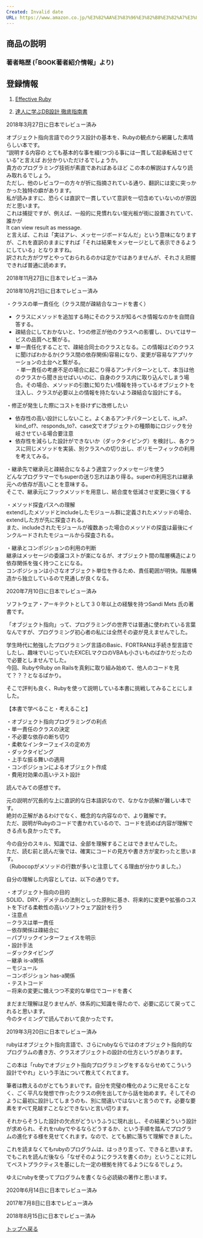 ```yaml
---
Created: Invalid date
URL: https://www.amazon.co.jp/%E3%82%AA%E3%83%96%E3%82%B8%E3%82%A7%E3%82%AF%E3%83%88%E6%8C%87%E5%90%91%E8%A8%AD%E8%A8%88%E5%AE%9F%E8%B7%B5%E3%82%AC%E3%82%A4%E3%83%89-%EF%BD%9ERuby%E3%81%A7%E3%82%8F%E3%81%8B%E3%82%8B-%E9%80%B2%E5%8C%96%E3%81%97%E3%81%A4%E3%81%A5%E3%81%91%E3%82%8B%E6%9F%94%E8%BB%9F%E3%81%AA%E3%82%A2%E3%83%97%E3%83%AA%E3%82%B1%E3%83%BC%E3%82%B7%E3%83%A7%E3%83%B3%E3%81%AE%E8%82%B2%E3%81%A6%E6%96%B9-Sandi-Metz-ebook/dp/B01L8SEVYI/ref=sr_1_2?__mk_ja_JP=%E3%82%AB%E3%82%BF%E3%82%AB%E3%83%8A&keywords=%E3%82%AA%E3%83%96%E3%82%B8%E3%82%A7%E3%82%AF%E3%83%88&qid=1641380316&s=digital-text&sr=1-2
---
```

## 商品の説明

### 著者略歴 (「BOOK著者紹介情報」より)

## 登録情報

1. [Effective Ruby](https://www.amazon.co.jp/Effective-Ruby-Peter-J-Jones-ebook/dp/B00SF6JN4K/ref=pd_sim_2/355-7998461-2455413?pd_rd_w=siwDR&pf_rd_p=378811f3-db9f-49b2-8155-00fc6cf335a2&pf_rd_r=81RCDS92V9GTT3GP5VMY&pd_rd_r=f4aed4d3-4a21-405e-90c7-0f0d77871bc8&pd_rd_wg=EwPB3&pd_rd_i=B00SF6JN4K&psc=1)
    

4. [達人に学ぶDB設計 徹底指南書](https://www.amazon.co.jp/%E9%81%94%E4%BA%BA%E3%81%AB%E5%AD%A6%E3%81%B6DB%E8%A8%AD%E8%A8%88-%E5%BE%B9%E5%BA%95%E6%8C%87%E5%8D%97%E6%9B%B8-%E3%83%9F%E3%83%83%E3%82%AF-ebook/dp/B00EE1XPAI/ref=pd_sim_5/355-7998461-2455413?pd_rd_w=siwDR&pf_rd_p=378811f3-db9f-49b2-8155-00fc6cf335a2&pf_rd_r=81RCDS92V9GTT3GP5VMY&pd_rd_r=f4aed4d3-4a21-405e-90c7-0f0d77871bc8&pd_rd_wg=EwPB3&pd_rd_i=B00EE1XPAI&psc=1)
    

2018年3月27日に日本でレビュー済み

オブジェクト指向言語でのクラス設計の基本を、Rubyの観点から網羅した素晴らしい本です。  
“説明する内容の とても基本的な事を綴(つづ)る事には一貫して起承転結させている”と言えば お分かりいただけるでしょうか。  
貴方のプログラミング技術が素直であればあるほど この本の解説はすんなり読み取れるでしょう。  
ただし、他のレビュワーの方々が折に指摘されている通り、翻訳には変に突っかかった独特の癖があります。  
私が読みますに、恐らくは直訳で一貫していて意訳を一切含めていないのが原因だと思います。  
これは捕捉ですが、例えば、一般的に見慣れない蛍光板が街に設置されていて、誰かが  
It can view result as message.  
と言えば、これは「実はアレ、メッセージボードなんだ」という意味になりますが、これを直訳のままにすれば「それは結果をメッセージとして表示できるようにしている」となりますね。  
訳された方がワザとやっておられるのかは定かではありませんが、それさえ把握できれば普通に読めます。

2018年11月27日に日本でレビュー済み

2018年10月21日に日本でレビュー済み

・クラスの単一責任化（クラス間が疎結合なコードを書く）  
- クラスにメソッドを追加する時にそのクラスが知るべき情報なのかを自問自答する。  
- 疎結合にしておかないと、1つの修正が他のクラスへの影響し、ひいてはサービスの品質へと繋がる。  
- 単一責任化することで、疎結合同士のクラスとなる。この情報はどのクラスに聞けばわかるか(クラス間の依存関係)容易になり、変更が容易なアプリケーションの土台へと繋がる。  
・単一責任の考慮不足の場合に起こり得るアンチパターンとして、本当は他のクラスから聞き出せばいいのに、自身のクラス内に取り込んでしまう場合。その場合、メソッドの引数に知りたい情報を持っているオブジェクトを注入し、クラスが必要以上の情報を持たないよう疎結合な設計にする。

・修正が発生した際にコストを掛けずに改修したい  
- 依存性の高い設計にしないこと。よくあるアンチパターンとして、is_a?、kind_of?、responds_to?、case文でオブジェクトの種類毎にロジックを分岐させている場合要注意  
- 依存性を減らした設計ができないか（ダックタイピング）を検討し、各クラスに同じメソッドを実装、別クラスへの切り出し、ポリモーフィックの利用を考えてみる。

・継承先で継承元と疎結合になるよう適宜フックメッセージを使う  
どんなプログラマーでもsuperの送り忘れはあり得る。superの利用忘れは継承元への依存が高いことを意味する。  
そこで、継承元にフックメソッドを用意し、結合度を低減させ変更に強くする

・メソッド探査パスへの理解  
extendしたメソッドとincludeしたモジュール群に定義されたメソッドの場合、extendした方が先に探査される。  
また、includeされたモジュールが複数あった場合のメッソドの探査は最後にインクルードされたモジュールから探査される。

・継承とコンポジションの利用の判断  
継承はメッセージの委譲コストが楽になるが、オブジェクト間の階層構造により依存関係を強く持つことになる。  
コンポジションは小さなオブジェクト単位を作るため、責任範囲が明快。階層構造から独立しているので見通しが良くなる。

2020年7月10日に日本でレビュー済み

ソフトウェア・アーキテクトとして３０年以上の経験を持つSandi Mets 氏の著書です。

「オブジェクト指向」って、プログラミングの世界では普通に使われている言葉なんですが、プログラミング初心者の私には全然その姿が見えませんでした。

学生時代に勉強したプログラミング言語のBasic、FORTRANは手続き型言語でしたし、趣味でいじっていたEXCELマクロのVBAも小さいものばかりだったので必要としませんでした。  
今回、RubyやRuby on Railsを真剣に取り組み始めて、他人のコードを見て？？？となるばかり。

そこで評判も良く、Rubyを使って説明している本書に挑戦してみることにしました。

【本書で学べること・考えること】

・オブジェクト指向プログラミングの利点  
・単一責任のクラスの決定  
・不必要な依存の断ち切り  
・柔軟なインターフェイスの定め方  
・ダックタイピング  
・上手な振る舞いの適用  
・コンポジションによるオブジェクト作成  
・費用対効果の高いテスト設計

読んでみての感想です。

元の説明が冗長的な上に直訳的な日本語訳なので、なかなか読解が難しい本です。  
絶対の正解があるわけでなく、概念的な内容なので、より難解です。  
ただ、説明がRubyのコードで書かれているので、コードを読めば内容が理解できる点も良かったです。

今の自分のスキル、知識では、全部を理解することはできませんでした。  
ただ、読む前と読んだ後では、確実にコードの見方や書き方が変わったと思います。  
（Rubocopがメソッドの行数が多いと注意してくる理由が分かりました。）

自分の理解した内容としては、以下の通りです。

・オブジェクト指向の目的  
SOLID、DRY、デメテルの法則としった原則に基き、将来的に変更や拡張のコストを下げる柔軟性の高いソフトウェア設計を行う  
・注意点  
－クラスは単一責任  
－依存関係は疎結合に  
－パブリックインターフェイスを明示  
・設計手法  
－ダックタイピング  
－継承 is-a関係  
－モジュール  
－コンポジション has-a関係  
・テストコード  
－将来の変更に備えつつ不変的な単位でコードを書く

まだまだ理解は足りませんが、体系的に知識を得たので、必要に応じて戻ってこれると思います。  
今のタイミングで読んでおいて良かったです。

2019年3月20日に日本でレビュー済み

rubyはオブジェクト指向言語で、さらにrubyならではのオブジェクト指向的なプログラムの書き方、クラスオブジェクトの設計の仕方というがあります。

この本は「rubyでオブジェクト指向プログラミングをするならせめてこういう設計でやれ」という手法について教えてくれてます。

筆者は教えるのがとてもうまいです。自分を完璧の権化のように見せることなく、ごく平凡な発想で作ったクラスの例を出してから話を始めます。そしてそのように最初に設計してしまうのも、別に間違いではないと言うのです。必要な要素をすべて見越すことなどできないと言い切ります。

それからそうした設計の欠点がどういうふうに現れ出し、その結果どういう設計が求められ、それをrubyでやるならどうするか、という手順を踏んでプログラムの進化する様を見せてくれます。なので、とても腑に落ちて理解できました。

これを読まなくてもrubyのプログラムは、はっきり言って、できると思います。  
でもこれを読んだ後なら「なぜそのようにクラスを書くのか」ということに対してベストプラクティスを基にした一定の根拠を持てるようになるでしょう。

ゆえにrubyを使ってプログラムを書くなら必読級の著作と思います。

2020年6月14日に日本でレビュー済み

2017年7月8日に日本でレビュー済み

2018年8月15日に日本でレビュー済み

[トップへ戻る](https://www.amazon.co.jp/%E3%82%AA%E3%83%96%E3%82%B8%E3%82%A7%E3%82%AF%E3%83%88%E6%8C%87%E5%90%91%E8%A8%AD%E8%A8%88%E5%AE%9F%E8%B7%B5%E3%82%AC%E3%82%A4%E3%83%89-%EF%BD%9ERuby%E3%81%A7%E3%82%8F%E3%81%8B%E3%82%8B-%E9%80%B2%E5%8C%96%E3%81%97%E3%81%A4%E3%81%A5%E3%81%91%E3%82%8B%E6%9F%94%E8%BB%9F%E3%81%AA%E3%82%A2%E3%83%97%E3%83%AA%E3%82%B1%E3%83%BC%E3%82%B7%E3%83%A7%E3%83%B3%E3%81%AE%E8%82%B2%E3%81%A6%E6%96%B9-Sandi-Metz-ebook/dp/B01L8SEVYI/ref=sr_1_2?__mk_ja_JP=%E3%82%AB%E3%82%BF%E3%82%AB%E3%83%8A&keywords=%E3%82%AA%E3%83%96%E3%82%B8%E3%82%A7%E3%82%AF%E3%83%88&qid=1641380316&s=digital-text&sr=1-2#nav-top)